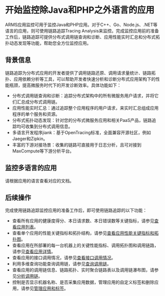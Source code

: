 # 开始监控除Java和PHP之外语言的应用

ARMS应用监控可用于监控Java和PHP应用。对于C++、Go、Node.js、.NET等语言的应用，则可使用链路追踪Tracing Analysis来监控。完成监控应用前的准备工作后，链路追踪可提供分布式调用链查询和诊断、应用性能实时汇总和分布式拓扑动态发现等功能，帮助您全方位监控应用。

## 背景信息

链路追踪为分布式应用的开发者提供了调用链路还原、调用请求量统计、链路拓扑、应用依赖分析等工具，可以帮助开发者快速分析和诊断分布式应用架构下的性能瓶颈，提高微服务时代下的开发诊断效率。具体功能如下：

-   分布式调用链查询和诊断：追踪分布式架构中的所有微服务用户请求，并将它们汇总成分布式调用链。
-   应用性能实时汇总：通过追踪整个应用程序的用户请求，来实时汇总组成应用程序的单个服务和资源。
-   分布式拓扑动态发现：针对您的分布式微服务应用和相关PaaS产品，链路追踪均可收集到分布式调用信息。
-   多语言开发程序jiank：基于OpenTracing标准，全面兼容开源社区，例如Jaeger和Zipkin。
-   丰富的下游对接场景：收集的链路可直接用于日志分析，且可对接到MaxCompute等下游分析平台。

## 监控多语言的应用

请根据应用的语言查看对应的文档。

## 后续操作

完成使用链路追踪监控应用的准备工作后，即可使用链路追踪的以下功能：

-   查看所有应用的健康度得分、本日请求数、本日错误数等关键指标，请参见[查看应用列表](/cn.zh-CN/控制台操作/应用管理/查看应用列表.md)。
-   查看单个应用的性能关键指标和拓扑结构，请参见[查看应用性能关键指标和拓扑图](/cn.zh-CN/控制台操作/应用管理/查看应用性能关键指标和拓扑图.md)。
-   查看应用在所部署的每一台机器上的关键性能指标、调用拓扑图和调用链路，请参见[查看应用详情](/cn.zh-CN/控制台操作/应用管理/查看应用详情.md)。
-   查看应用的接口调用情况，请参见[查看接口调用情况](/cn.zh-CN/控制台操作/应用管理/查看接口调用情况.md)。
-   利用多维查询功能查询调用链，请参见[查询调用链](/cn.zh-CN/控制台操作/应用管理/查询调用链.md)。
-   查看应用的调用链信息、链路拓扑、实时聚合链路表以及调用链瀑布图，请参见[分析调用链](/cn.zh-CN/控制台操作/应用管理/分析调用链.md)。
-   控制是否显示机器名称、是否采集应用数据，管理应用的自定义标签和删除应用，请参见[管理应用和标签](/cn.zh-CN/控制台操作/应用管理/管理应用和标签.md)。

